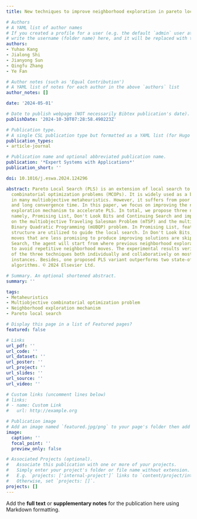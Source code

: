 ```yaml
---
title: New techniques to improve neighborhood exploration in pareto local search

# Authors
# A YAML list of author names
# If you created a profile for a user (e.g. the default `admin` user at `content/authors/admin/`), 
# write the username (folder name) here, and it will be replaced with their full name and linked to their profile.
authors:
- Yuhao Kang
- Jialong Shi
- Jianyong Sun
- Qingfu Zhang
- Ye Fan

# Author notes (such as 'Equal Contribution')
# A YAML list of notes for each author in the above `authors` list
author_notes: []

date: '2024-05-01'

# Date to publish webpage (NOT necessarily Bibtex publication's date).
publishDate: '2024-10-30T07:28:58.490223Z'

# Publication type.
# A single CSL publication type but formatted as a YAML list (for Hugo requirements).
publication_types:
- article-journal

# Publication name and optional abbreviated publication name.
publication: '*Expert Systems with Applications*'
publication_short: ''

doi: 10.1016/j.eswa.2024.124296

abstract: Pareto Local Search (PLS) is an extension of local search to multiobjective
  combinatorial optimization problems (MCOPs). It is widely used as a building block
  in many multiobjective metaheuristics. However, it suffers from poor anytime behavior
  and long convergence time. In this paper, we focus on improving the neighborhood
  exploration mechanism to accelerate PLS. In total, we propose three new search strategies,
  namely, Promising List, Don't Look Bits and Continuing Search and implement them
  on the multiobjective Traveling Salesman Problem (mTSP) and the multiobjective Unconstrained
  Binary Quadratic Programming (mUBQP) problem. In Promising List, features of problem
  structure are utilized to guide the local search. In Don't Look Bits, neighborhood
  moves that are less promising to produce improving solutions are skipped. In Continuing
  Search, the agent will start from where previous neighborhood exploration stops
  to avoid repetitive neighborhood moves. The experimental results verify the effectiveness
  of the three techniques both individually and collaboratively on most of the test
  instances. Besides, one proposed PLS variant outperforms two state-of-the-art PLS-based
  algorithms. © 2024 Elsevier Ltd.

# Summary. An optional shortened abstract.
summary: ''

tags:
- Metaheuristics
- Multiobjective combinatorial optimization problem
- Neighborhood exploration mechanism
- Pareto local search

# Display this page in a list of Featured pages?
featured: false

# Links
url_pdf: ''
url_code: ''
url_dataset: ''
url_poster: ''
url_project: ''
url_slides: ''
url_source: ''
url_video: ''

# Custom links (uncomment lines below)
# links:
# - name: Custom Link
#   url: http://example.org

# Publication image
# Add an image named `featured.jpg/png` to your page's folder then add a caption below.
image:
  caption: ''
  focal_point: ''
  preview_only: false

# Associated Projects (optional).
#   Associate this publication with one or more of your projects.
#   Simply enter your project's folder or file name without extension.
#   E.g. `projects: ['internal-project']` links to `content/project/internal-project/index.md`.
#   Otherwise, set `projects: []`.
projects: []
---
```


Add the **full text** or **supplementary notes** for the publication here using Markdown formatting.

